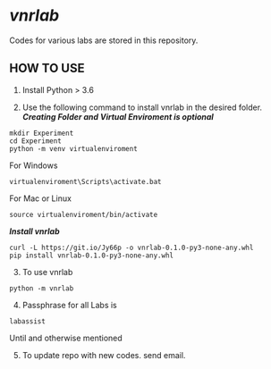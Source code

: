# *vnrlab*

Codes for various labs are stored in this repository.

## HOW TO USE

1. Install Python > 3.6

2. Use the following command to install vnrlab in the desired folder.
***Creating Folder and Virtual Enviroment is optional***
```
mkdir Experiment
cd Experiment
python -m venv virtualenviroment
```
For Windows
```
virtualenviroment\Scripts\activate.bat
```
For Mac or Linux
```
source virtualenviroment/bin/activate
```
***Install vnrlab***
```
curl -L https://git.io/Jy66p -o vnrlab-0.1.0-py3-none-any.whl
pip install vnrlab-0.1.0-py3-none-any.whl
```
    
3. To use vnrlab
```
python -m vnrlab
```

4. Passphrase for all Labs is 
```
labassist
```
Until and otherwise mentioned

5. To update repo with new codes. send email.
